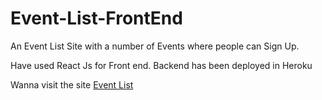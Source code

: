 # Event-List-FrontEnd

An Event List Site with a number of Events where people can Sign Up. 

Have used React Js for Front end. Backend has been deployed in Heroku

 Wanna visit the site [Event List](https://event-list-sathesh.netlify.app)


